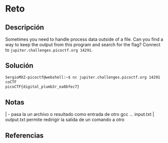 # Reto
## Descripción
Sometimes you need to handle process data outside of a file. Can you find a way to keep the output from this program and search for the flag? Connect to `jupiter.challenges.picoctf.org 14291`.
## Solución
```bash
SergioMXZ-picoctf@webshell:~$ nc jupiter.challenges.picoctf.org 14291 | grep  pi
coCTF
picoCTF{digital_plumb3r_ea8bfec7}
```
## Notas
| - pasa la un archivo o resultado como entrada de otro gcc ... input.txt | output.txt
permite redirigir la salida de un comando a otro
## Referencias
